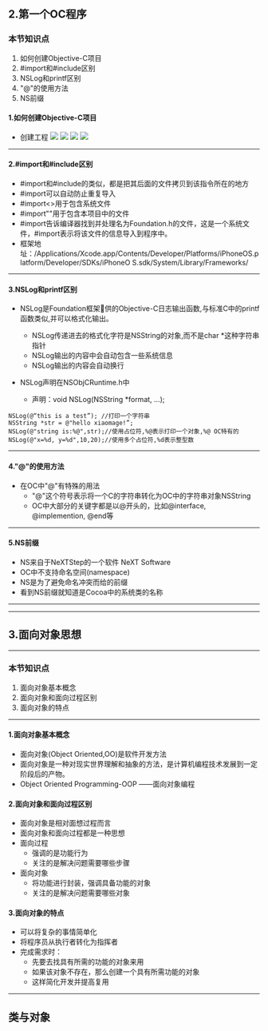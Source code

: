 ## 2.第一个OC程序

### 本节知识点
1. 如何创建Objective-C项目
2. \#import和#include区别
3. NSLog和printf区别
4. "@"的使用方法  
5. NS前缀


#### 1.如何创建Objective-C项目
* 创建工程
![](file:/Users/John/Desktop/图片笔记/Snip20150512_3.png)
![](file:/Users/John/Desktop/图片笔记/Snip20150512_4.png)
![](file:/Users/John/Desktop/图片笔记/Snip20151225_22.png)
![](file:/Users/John/Desktop/图片笔记/Snip20151225_23.png)

***
#### 2.\#import和#include区别
* \#import和#include的类似，都是把其后面的文件拷贝到该指令所在的地方
* \#import可以自动防止重复导入
* \#import<>用于包含系统文件
* \#import""用于包含本项目中的文件
* \#import告诉编译器找到并处理名为Foundation.h的文件，这是一个系统文件，\#import表示将该文件的信息导入到程序中。
* 框架地址：/Applications/Xcode.app/Contents/Developer/Platforms/iPhoneOS.platform/Developer/SDKs/iPhoneO S.sdk/System/Library/Frameworks/

***
#### 3.NSLog和printf区别
* NSLog是Foundation框架􏰀供的Objective-C日志输出函数,与标准C中的printf函数类似,并可以格式化输出。

	* NSLog传递进去的格式化字符是NSString的对象,而不是char *这种字符串指针
	* NSLog输出的内容中会自动包含一些系统信息
	* NSLog输出的内容会自动换行
* NSLog声明在NSObjCRuntime.h中
	* 声明：void NSLog(NSString *format, ...);
	
```
NSLog(@“this is a test”); //打印一个字符串
NSString *str = @"hello xiaomage!”;
NSLog(@"string is:%@",str);//使用占位符,%@表示打印一个对象,%@ OC特有的
NSLog(@"x=%d, y=%d",10,20);//使用多个占位符,%d表示整型数
```
***
#### 4."@"的使用方法
* 在OC中"@"有特殊的用法
	* "@"这个符号表示将一个C的字符串转化为OC中的字符串对象NSString
	* OC中大部分的关键字都是以@开头的，比如@interface, @implemention, @end等
***
#### 	5.NS前缀 
* NS来自于NeXTStep的一个软件 NeXT Software
* OC中不支持命名空间(namespace)
* NS是为了避免命名冲突而给的前缀
* 看到NS前缀就知道是Cocoa中的系统类的名称

***
***
## 3.面向对象思想
***
### 本节知识点
1. 面向对象基本概念
2. 面向对象和面向过程区别
3. 面向对象的特点
***
#### 1.面向对象基本概念
* 面向对象(Object Oriented,OO)是软件开发方法
* 面向对象是一种对现实世界理解和抽象的方法，是计算机编程技术发展到一定阶段后的产物。
* Object Oriented Programming-OOP ——面向对象编程

#### 2.面向对象和面向过程区别
* 面向对象是相对面想过程而言
* 面向对象和面向过程都是一种思想
* 面向过程
	* 强调的是功能行为
	* 关注的是解决问题需要哪些步骤
* 面向对象
	* 将功能进行封装，强调具备功能的对象
	* 关注的是解决问题需要哪些对象
	
#### 3.面向对象的特点
* 可以将复杂的事情简单化
* 将程序员从执行者转化为指挥者
* 完成需求时：
	* 先要去找具有所需的功能的对象来用
	* 如果该对象不存在，那么创建一个具有所需功能的对象
	* 这样简化开发并提高复用
	
***
## 类与对象	
